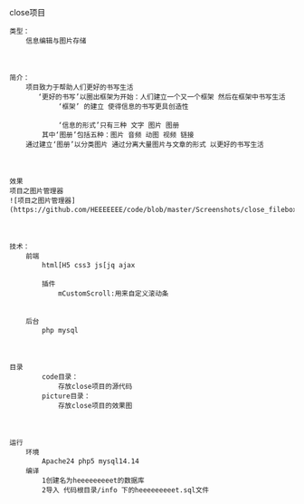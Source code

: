 close项目

	类型：
		信息编辑与图片存储


		
	简介：
		项目致力于帮助人们更好的书写生活
		   ‘更好的书写’以圈出框架为开始：人们建立一个又一个框架 然后在框架中书写生活
				‘框架’ 的建立 使得信息的书写更具创造性

				‘信息的形式’只有三种 文字 图片 图册
			其中‘图册’包括五种：图片 音频 动图 视频 链接
		通过建立‘图册’以分类图片 通过分离大量图片与文章的形式 以更好的书写生活


		
	效果
	项目之图片管理器
	![项目之图片管理器](https://github.com/HEEEEEEE/code/blob/master/Screenshots/close_filebox.png)			


	
	技术：
		前端
			html[H5 css3 js[jq ajax
			
			插件
				mCustomScroll:用来自定义滚动条
				
				
		后台
			php mysql


			
	目录
			code目录：
				存放close项目的源代码
			picture目录：	
				存放close项目的效果图	
	

	
	运行
		环境
			Apache24 php5 mysql14.14
		编译
			1创建名为heeeeeeeeet的数据库
			2导入 代码根目录/info 下的heeeeeeeeet.sql文件

	
	
	
			